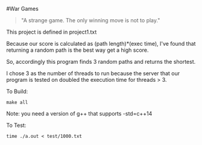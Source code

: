 #War Games
> "A strange game. The only winning move is not to play."

This project is defined in project1.txt

Because our score is calculated as (path length)*(exec time), I've
found that returning a random path is the best way get a high score.

So, accordingly this program finds 3 random paths and returns the
shortest.

I chose 3 as the number of threads to run because the server that our
program is tested on doubled the execution time for threads > 3.

To Build:
```
make all
```
Note: you need a version of g++ that supports -std=c++14

To Test:
```
time ./a.out < test/1000.txt
```
